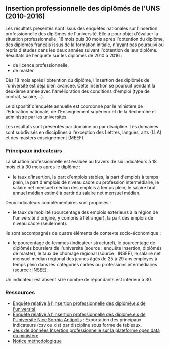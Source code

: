 ## Insertion professionnelle des diplômés de l'UNS (2010-2016) ##

Les résultats présentés sont issus des enquêtes nationales sur l'insertion professionnelle des diplômés de l'université.
Elle a pour objet d'évaluer la situation professionnelle, 18 mois puis 30 mois après l'obtention du diplôme, des diplômés français issus de la formation initiale, n'ayant pas poursuivi ou repris d'études dans les deux années suivant l'obtention de leur diplôme.
Résultats de l'enquête sur les diplômés de 2010 à 2016 :
 * de licence professionnelle,
 * de master.

 
Dès 18 mois après l'obtention du diplôme, l'insertion des diplômés de l'université est déjà bien avancée.
Cette insertion se poursuit pendant la deuxième année avec l'amélioration des conditions d'emploi (type de contrat, salaire,...). 

Le dispositif d'enquête annuelle est coordonné par le ministère de l‘Education nationale, de l'Enseignement supérieur et de la Recherche et administré par les universités.

Les résultats sont présentés par domaine ou par discipline.
Les domaines sont subdivisés en disciplines à l'exception des Lettres, langues, arts (LLA) et des masters enseignement (MEEF).

### Principaux indicateurs ###

La situation professionnelle est évaluée au travers de six indicateurs à 18 mois et à 30 mois après le diplôme :
* le taux d'insertion, la part d'emplois stables, la part d'emplois à temps plein, la part d'emplois de niveau cadre ou profession intermédiaire, le salaire net mensuel médian des emplois à temps plein, le salaire brut annuel médian estimé à partir du salaire net mensuel médian.

Deux indicateurs complémentaires sont proposés :
* le taux de mobilité (pourcentage des emplois extérieurs à la région de l'université d'origine, y compris à l'étranger), la part des emplois de niveau cadre (seulement).

Ils sont accompagnés de quatre éléments de contexte socio-économique :
* le pourcentage de femmes (indicateur structurel), le pourcentage de diplômés boursiers de l'université (source : enquête insertion, diplômés de master), le taux de chômage régional (source : INSEE), le salaire net mensuel médian régional des jeunes âgés de 25 à 29 ans employés à temps plein dans les catégories cadres ou professions intermédiaires (source : INSEE).

Un indicateur est absent si le nombre de répondants est inférieur à 30.

### Ressources ###

* [Enquête relative à l'insertion professionnelle des diplômé.e.s de l'université](https://data.enseignementsup-recherche.gouv.fr/pages/insertion_professionnelle/)
* [Enquête relative à l'insertion professionnelle des diplômé.e.s de l'Université Nice Sophia Antipolis](https://data.enseignementsup-recherche.gouv.fr/pages/insertion_professionnelle_etablissements/?disjunctive.discipline2&refine.diplome=MASTER_LMD&refine.numero_de_l_etablissement=0060931E&sort=code_de_la_discipline) :  Exportation des principaux indicateurs (csv ou xls) par discipline sous forme de tableaux.
* [Jeux de données Insertion professionnelle sur la plateforme open data du ministère](https://data.enseignementsup-recherche.gouv.fr/explore/?sort=modified&q=insertion)
* [Notice méthodologique](https://dataesr.fr/fichiers/methodologie_2017.pdf)
